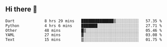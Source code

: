 ## Hi there 👋

<!--
**whirlun/whirlun** is a ✨ _special_ ✨ repository because its `README.md` (this file) appears on your GitHub profile.

Here are some ideas to get you started:

- 🔭 I’m currently working on ...
- 🌱 I’m currently learning ...
- 👯 I’m looking to collaborate on ...
- 🤔 I’m looking for help with ...
- 💬 Ask me about ...
- 📫 How to reach me: ...
- 😄 Pronouns: ...
- ⚡ Fun fact: ...
-->
<!--START_SECTION:waka-->

```txt
Dart             8 hrs 29 mins   ██████████████▒░░░░░░░░░░   57.35 %
Python           4 hrs 6 mins    ███████░░░░░░░░░░░░░░░░░░   27.71 %
Other            48 mins         █▒░░░░░░░░░░░░░░░░░░░░░░░   05.46 %
YAML             27 mins         ▓░░░░░░░░░░░░░░░░░░░░░░░░   03.08 %
Text             15 mins         ▒░░░░░░░░░░░░░░░░░░░░░░░░   01.75 %
```

<!--END_SECTION:waka-->
